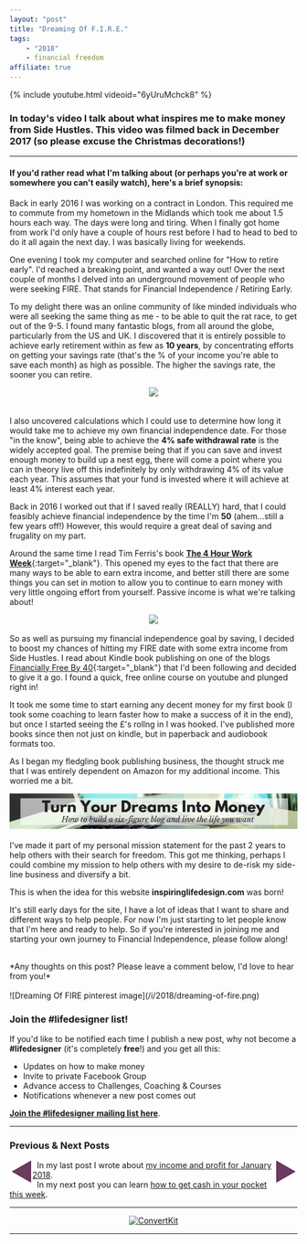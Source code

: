 ```yaml
---
layout: "post"
title: "Dreaming Of F.I.R.E."
tags:
    - "2018"
    - financial freedom
affiliate: true
---
```

{% include youtube.html videoid="6yUruMchck8" %}

### In today's video I talk about what inspires me to make money from Side Hustles. This video was filmed back in December 2017 (so please excuse the Christmas decorations!)

***  

#### If you'd rather read what I'm talking about (or perhaps you're at work or somewhere you can't easily watch), here's a brief synopsis:

Back in early 2016 I was working on a contract in London. This required me to commute from my hometown in the Midlands which took me about 1.5 hours each way. The days were long and tiring. When I finally got home from work I'd only have a couple of hours rest before I had to head to bed to do it all again the next day. I was basically living for weekends.

One evening I took my computer and searched online for "How to retire early". I'd reached a breaking point, and wanted a way out! Over the next couple of months I delved into an underground movement of people who were seeking FIRE. That stands for Financial Independence / Retiring Early.

To my delight there was an online community of like minded individuals who were all seeking the same thing as me - to be able to quit the rat race, to get out of the 9-5. I found many fantastic blogs, from all around the globe, particularly from the US and UK. I discovered that it is entirely possible to achieve early retirement within as few as **10 years**, by concentrating efforts on getting your savings rate (that's the % of your income you're able to save each month) as high as possible. The higher the savings rate, the sooner you can retire.
<br>
<!-- START ADVERTISER: Preloved UK from awin.com -->
<center>
<a href="https://www.awin1.com/cread.php?s=454255&v=5834&q=218805&r=452089">
    <img src="https://www.awin1.com/cshow.php?s=454255&v=5834&q=218805&r=452089" border="0">
</a>
</center>
<!-- END ADVERTISER: Preloved UK from awin.com -->
<br>

I also uncovered calculations which I could use to determine how long it would take me to achieve my own financial independence date. For those "in the know", being able to achieve the **4% safe withdrawal rate** is the widely accepted goal. The premise being that if you can save and invest enough money to build up a nest egg, there will come a point where you can in theory live off this indefinitely by only withdrawing 4% of its value each year. This assumes that your fund is invested where it will achieve at least 4% interest each year.

Back in 2016 I worked out that if I saved really (REALLY) hard, that I could feasibly achieve financial independence by the time I'm **50** (ahem...still a few years off!) However, this would require a great deal of saving and frugality on my part.

Around the same time I read Tim Ferris's book [**The 4 Hour Work Week**](http://amzn.to/2nXcZ8o){:target="_blank"}. This opened my eyes to the fact that there are many ways to be able to earn extra income, and better still there are some things you can set in motion to allow you to continue to earn money with very little ongoing effort from yourself. Passive income is what we're talking about!
<center>
<a target="_blank"  href="https://www.amazon.co.uk/gp/product/0091929113/ref=as_li_tl?ie=UTF8&camp=1634&creative=6738&creativeASIN=0091929113&linkCode=as2&tag=ild0b-21&linkId=57cba68b3f9832bf57f1d6be9d019eee"><img border="0" src="//ws-eu.amazon-adsystem.com/widgets/q?_encoding=UTF8&MarketPlace=GB&ASIN=0091929113&ServiceVersion=20070822&ID=AsinImage&WS=1&Format=_SL250_&tag=ild0b-21" ></a><img src="//ir-uk.amazon-adsystem.com/e/ir?t=ild0b-21&l=am2&o=2&a=0091929113" width="1" height="1" border="0" alt="" style="border:none !important; margin:0px !important;" />
</center>

So as well as pursuing my financial independence goal by saving, I decided to boost my chances of hitting my FIRE date with some extra income from Side Hustles. I read about Kindle book publishing on one of the blogs [Financially Free By 40](http://financiallyfreeby40.com/){:target="_blank"} that I'd been following and decided to give it a go. I found a quick, free online course on youtube and plunged right in!

It took me some time to start earning any decent money for my first book (I took some coaching to learn faster how to make a success of it in the end), but once I started seeing the £'s rollng in I was hooked. I've published more books since then not just on kindle, but in paperback and audiobook formats too.

As I began my fledgling book publishing business, the thought struck me that I was entirely dependent on Amazon for my additional income. This worried me a bit. 


<!-- START ADVERTISER: Turn Your Dreams Into Money -->
<center>
<a href="http://bit.ly/turnyourdreamsintomoney" target="_blank"><img src='/aff/turn-your-dreams-into-money-728x90.png' alt='Turn Your Dreams Into Money link to course' /></a>
</center>
<!-- END ADVERTISER: Turn Your Dreams Into Money -->
<br>
I've made it part of my personal mission statement for the past 2 years to help others with their search for freedom. This got me thinking, perhaps I could combine my mission to help others with my desire to de-risk my side-line business and diversify a bit.

This is when the idea for this website **inspiringlifedesign.com** was born!

It's still early days for the site, I have a lot of ideas that I want to share and different ways to help people. For now I'm just starting to let people know that I'm here and ready to help. So if you're interested in joining me and starting your own journey to Financial Independence, please follow along!

<br>
*Any thoughts on this post? Please leave a comment below, I'd love to hear from you!*
<br><br>
![Dreaming Of FIRE pinterest image](/i/2018/dreaming-of-fire.png)

### Join the #lifedesigner list!

If you'd like to be notified each time I publish a new post, why not become a <b>#lifedesigner</b> (it's completely <b>free</b>!) and you get all this:

- Updates on how to make money
- Invite to private Facebook Group
- Advance access to Challenges, Coaching & Courses
- Notifications whenever a new post comes out

[**Join the #lifedesigner mailing list here**](/signup/signup_page).

****

### Previous & Next Posts

<a href="/posts/january-2018-income-report.html" style="float: left"><img src='/i/backward.png' alt='backward arrow for previous post' /></a> &nbsp;
<a href="/posts/cash-this-week.html" style="float: right"><img src='/i/forward.png' alt='forward arrow for next post' /></a>
In my last post I wrote about [my income and profit for January 2018](/posts/january-2018-income-report.html).<br>
&nbsp;&nbsp;In my next post you can learn [how to get cash in your pocket this week](/posts/cash-this-week.html).

***

<!-- START ADVERTISER: Convertkit 1 -->
<center>
<a href="https://mbsy.co/convertkit/40613041" target="_blank" style="outline:none;border:none;"><img src="https://ambassador-api.s3.amazonaws.com/uploads/marketing/11256/2018_08_17_17_02_45.png" alt="ConvertKit" border="0" /></a>
</center>
<!-- END ADVERTISER: Convertkit 1 -->

***





